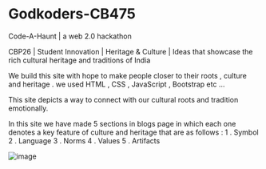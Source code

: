 # Godkoders-CB475
Code-A-Haunt | a web 2.0 hackathon

CBP26 | Student Innovation | Heritage & Culture | Ideas that showcase the rich cultural heritage and traditions of India

We build this site with hope to make people closer to their roots , culture and heritage .
we used HTML , CSS , JavaScript , Bootstrap etc ...

This site depicts a way to connect with our cultural roots and tradition emotionally.

In this site we have made 5 sections in blogs page in which each one denotes a key feature of culture and heritage that are as follows :
1 . Symbol
2 . Language
3 . Norms
4 . Values
5 . Artifacts

![image](https://github.com/alan-w-arch/Godkoders-CB475/assets/149961061/d88eefc8-b3f2-43a7-8991-62a0dade915e)

